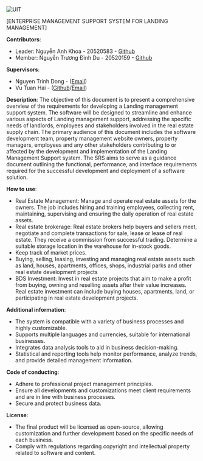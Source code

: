 ![UIT](https://img.shields.io/badge/from-UIT%20VNUHCM-blue?style=for-the-badge&link=https%3A%2F%2Fwww.uit.edu.vn%2F)

[ENTERPRISE MANAGEMENT SUPPORT SYSTEM FOR LANDING MANAGEMENT]

**Contributors**:

- Leader: Nguyễn Anh Khoa - 20520583 - [Github](https://github.com/KaLord2231) 
- Member: Nguyễn Trương Đình Du - 20520159 - [Github](https://github.com/Dinhdu2602) 

**Supervisors**:

- Nguyen Trinh Dong - ([Email](dongnt@uit.edu.vn))
- Vu Tuan Hai - ([Github](https://github.com/vutuanhai237)/[Email](smtp2@uit.edu.vn))
  
**Description**: The objective of this document is to present a comprehensive overview of the requirements for developing a Landing management support system. The software will be designed to streamline and enhance various aspects of Landing management support, addressing the specific needs of landlords, employees and stakeholders involved in the real estate supply chain. The primary audience of this document includes the software development team, property management website owners, property managers, employees and any other stakeholders contributing to or affected by the development and implementation of the Landing Management Support system. The SRS aims to serve as a guidance document outlining the functional, performance, and interface requirements required for the successful development and deployment of a software solution.

**How to use**: 
- Real Estate Management: Manage and operate real estate assets for the owners. The job includes hiring and training employees, collecting rent, maintaining, supervising and ensuring the daily operation of real estate assets.
- Real estate brokerage: Real estate brokers help buyers and sellers meet, negotiate and complete transactions for sale, lease or lease of real estate. They receive a commission from successful trading. Determine a suitable storage location in the warehouse for in-stock goods.
- Keep track of market prices.
- Buying, selling, leasing, investing and managing real estate assets such as land, houses, apartments, offices, shops, industrial parks and other real estate development projects
- BDS Investment: Invest in real estate projects that aim to make a profit from buying, owning and reselling assets after their value increases. Real estate investment can include buying houses, apartments, land, or participating in real estate development projects.

**Additional information**:
- The system is compatible with a variety of business processes and highly customizable.
- Supports multiple languages and currencies, suitable for international businesses.
- Integrates data analysis tools to aid in business decision-making.
- Statistical and reporting tools help monitor performance, analyze trends, and provide detailed management information.
  
**Code of conducting**:
- Adhere to professional project management principles.
- Ensure all developments and customizations meet client requirements and are in line with business processes.
- Secure and protect business data.

**License**:
- The final product will be licensed as open-source, allowing customization and further development based on the specific needs of each business.
- Comply with regulations regarding copyright and intellectual property related to software and content.